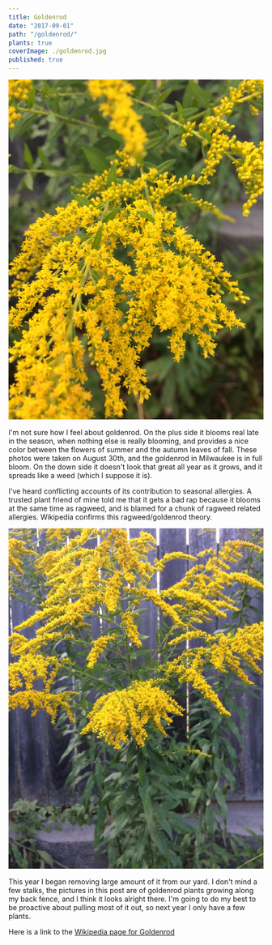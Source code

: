 ```yaml
---
title: Goldenrod
date: "2017-09-01"
path: "/goldenrod/"
plants: true
coverImage: ./goldenrod.jpg
published: true
---
```


![Goldenrod flowers in Milwaukee, Wisconsin](./goldenrod.jpg)

I'm not sure how I feel about goldenrod. On the plus side it blooms real late in the season, when nothing else is really blooming, and provides a nice color between the flowers of summer and the autumn leaves of fall. These photos were taken on August 30th, and the goldenrod in Milwaukee is in full bloom. On the down side it doesn't look that great all year as it grows, and it spreads like a weed (which I suppose it is).

I've heard conflicting accounts of its contribution to seasonal allergies. A trusted plant friend of mine told me that it gets a bad rap because it blooms at the same time as ragweed, and is blamed for a chunk of ragweed related allergies. Wikipedia confirms this ragweed/goldenrod theory.

![Goldenrod stalks in Milwaukee, Wisconsin](./goldenrod-2.jpg)

This year I began removing large amount of it from our yard. I don't mind a few stalks, the pictures in this post are of goldenrod plants growing along my back fence, and I think it looks alright there. I'm going to do my best to be proactive about pulling most of it out, so next year I only have a few plants.

Here is a link to the [Wikipedia page for Goldenrod](https://en.wikipedia.org/wiki/Goldenrod)
